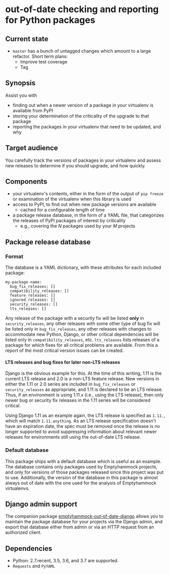 # out-of-date checking and reporting for Python packages

## Current state

* `master` has a bunch of untagged changes which amount to a large refactor.
  Short term plans:
  * Improve test coverage
  * Tag

## Synopsis

Assist you with

* finding out when a newer version of a package in your virtualenv is available
  from PyPI
* storing your determination of the criticality of the upgrade to that package
* reporting the packages in your virtualenv that need to be updated, and why

## Target audience

You carefully track the versions of packages in your virtualenv and assess new
releases to determine if you should upgrade, and how quickly.

## Components

* your virtualenv's contents, either in the form of the output of `pip freeze`
  or examination of the virtualenv when this library is used
* access to PyPI, to find out when new package versions are available
  * cached for a configurable length of time
* a package release database, in the form of a YAML file, that categorizes the
  releases of PyPI packages of interest by criticality
  * e.g., covering the *N* packages used by your *M* projects

## Package release database

### Format

The database is a YAML dictionary, with these attributes for each included
package:

```
my-package-name:
  bug_fix_releases: []
  compatibility_releases: []
  feature_releases: []
  ignored_releases: []
  security_releases: []
  lts_releases: []
```

Any release of the package with a security fix will be listed **only** in
`security_releases`, any other releases with some other type of bug fix
will be listed only in `bug_fix_releases`, any other releases with changes to
accommodate new Python, Django, or other critical dependencies will be
listed only in `compatibility_releases`, etc.  `lts_releases` lists releases
of a package for which fixes for all critical problems are available.  From
this a report of the most critical version issues can be created.

#### LTS releases and bug fixes for later non-LTS releases

Django is the obvious example for this.  At the time of this writing, 1.11 is
the current LTS release and 2.0 is a non-LTS feature release.  New versions in
either the 1.11 or 2.0 series are included in `bug_fix_releases` or
`security_releases` as appropriate, and 1.11 is declared to be an LTS release.
Thus, if an environment is using 1.11.x (i.e., using the LTS release), then
only newer bug or security fix releases in the 1.11 series will be considered
critical.

Using Django 1.11 as an example again, the LTS release is specified as `1.11.`,
which will match `1.11.anything`.  As an LTS release specification doesn't have
an expiration date, the spec must be removed once the release is no longer
supported to avoid suppressing information about relevant newer releases for
environments still using the out-of-date LTS release.

### Default database

This package ships with a default database which is useful as an example.
The database contains only packages used by Emptyhammock projects, and only for
versions of those packages released since this project was put to use.
Additionally, the version of the database in this package is almost always out
of date with the one used for the analysis of Emptyhammock virtualenvs.

## Django admin support

The companion package [emptyhammock-out-of-date-django](https://github.com/trawick/emptyhammock-out-of-date-django)
allows you to maintain the package database for your projects via the Django
admin, and export that database either from admin or via an HTTP request from
an authorized client.

## Dependencies

* Python: 2.7.recent, 3.5, 3.6, and 3.7 are supported.
* `Requests` and `PyYAML`
